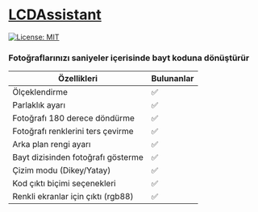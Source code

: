 # <a href="https://projedefteri.com/araclar/lcdassistant/">LCDAssistant</a>
[![License: MIT](https://img.shields.io/badge/License-MIT-green.png)](https://github.com/yunusemreaydinli/LCD-Character-Creator/blob/main/LICENSE)

### Fotoğraflarınızı saniyeler içerisinde bayt koduna dönüştürür

| Özellikleri | Bulunanlar |
| ------- | --------- |
| Ölçeklendirme	 | ✅ | |
| Parlaklık ayarı | ✅ | |
| Fotoğrafı 180 derece döndürme | ✅ |
| Fotoğrafı renklerini ters çevirme | ✅ |
| Arka plan rengi ayarı | ✅ |
| Bayt dizisinden fotoğrafı gösterme | ✅ |
| Çizim modu (Dikey/Yatay) | ✅ |
| Kod çıktı biçimi seçenekleri | ✅ |
| Renkli ekranlar için çıktı (rgb88) | ✅ |
